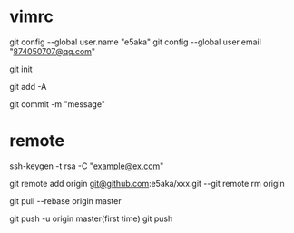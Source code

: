 # vimrc

git config --global user.name "e5aka" 
git config --global user.email "874050707@qq.com"

git init

git add -A

git commit -m "message"

# remote 

ssh-keygen -t rsa -C "example@ex.com"

git remote add origin git@github.com:e5aka/xxx.git --git remote rm origin

git pull --rebase origin master

git push -u origin master(first time) git push
